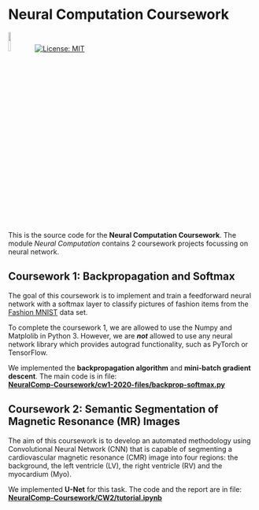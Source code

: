 # Neural Computation Coursework

[<img src="https://raw.githubusercontent.com/pytorch/pytorch/master/docs/source/_static/img/pytorch-logo-dark.png" width="10%">](https://pytorch.org/)
[![License: MIT](https://img.shields.io/badge/License-MIT-yellow.svg)](https://opensource.org/licenses/MIT)   

This is the source code for the **Neural Computation Coursework**. The module *Neural Computation* contains 2 coursework projects focussing on neural network.  


## Coursework 1: Backpropagation and Softmax
The goal of this coursework is to implement and train a feedforward neural network with a softmax layer to classify pictures of fashion items from the [Fashion MNIST](https://github.com/zalandoresearch/fashion-mnist) data set.

To complete the coursework 1, we are allowed to use the Numpy and Matplolib in Python 3. However, we are ***not*** allowed to use any neural network library which provides autograd functionality, such as PyTorch or TensorFlow.

We implemented the **backpropagation algorithm** and **mini-batch gradient descent**. The main code is in file:  
[**NeuralComp-Coursework/cw1-2020-files/backprop-softmax.py**](https://github.com/LetianLee/NeuralComp-Coursework/blob/main/cw1-2020-files/backprop-softmax.py)


## Coursework 2: Semantic Segmentation of Magnetic Resonance (MR) Images
The aim of this coursework is to develop an automated methodology using Convolutional Neural Network (CNN) that is capable of segmenting a cardiovascular magnetic resonance (CMR) image into four regions: the background, the left ventricle (LV), the right ventricle (RV) and the myocardium (Myo).

We implemented **U-Net** for this task. The code and the report are in file:  
[**NeuralComp-Coursework/CW2/tutorial.ipynb**](https://github.com/LetianLee/NeuralComp-Coursework/blob/main/CW2/tutorial.ipynb)
